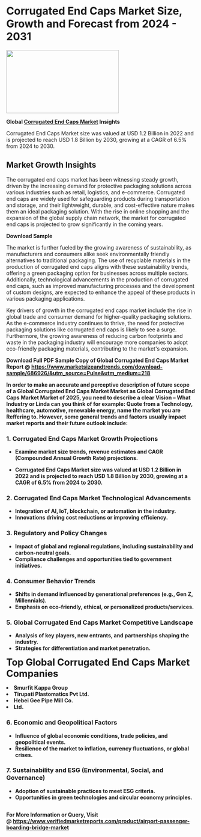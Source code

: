 <H1>Corrugated End Caps Market Size, Growth and Forecast from 2024 - 2031</H1><img class="aligncenter size-medium wp-image-584254" src="https://thirdeyenews.in/wp-content/uploads/2024/09/Global-Market-Research-300x168.jpeg" alt="" width="300" height="168" /><p><strong>Global&nbsp;<a href="https://www.marketsizeandtrends.com/download-sample/686926/&amp;utm_source=Pulse&amp;utm_medium=218">Corrugated End Caps Market</a> Insights</strong></p><p>Corrugated End Caps Market size was valued at USD 1.2 Billion in 2022 and is projected to reach USD 1.8 Billion by 2030, growing at a CAGR of 6.5% from 2024 to 2030.</p><p><h2>Market Growth Insights</h2> <p>The corrugated end caps market has been witnessing steady growth, driven by the increasing demand for protective packaging solutions across various industries such as retail, logistics, and e-commerce. Corrugated end caps are widely used for safeguarding products during transportation and storage, and their lightweight, durable, and cost-effective nature makes them an ideal packaging solution. With the rise in online shopping and the expansion of the global supply chain network, the market for corrugated end caps is projected to grow significantly in the coming years.</p> <p><strong>Download Sample</strong></p> <p>The market is further fueled by the growing awareness of sustainability, as manufacturers and consumers alike seek environmentally friendly alternatives to traditional packaging. The use of recyclable materials in the production of corrugated end caps aligns with these sustainability trends, offering a green packaging option for businesses across multiple sectors. Additionally, technological advancements in the production of corrugated end caps, such as improved manufacturing processes and the development of custom designs, are expected to enhance the appeal of these products in various packaging applications.</p> <p>Key drivers of growth in the corrugated end caps market include the rise in global trade and consumer demand for higher-quality packaging solutions. As the e-commerce industry continues to thrive, the need for protective packaging solutions like corrugated end caps is likely to see a surge. Furthermore, the growing awareness of reducing carbon footprints and waste in the packaging industry will encourage more companies to adopt eco-friendly packaging materials, contributing to the market's expansion.</p> <p><strong></p><p><span class=""><strong>Download Full PDF Sample Copy of Global Corrugated End Caps Market Report</strong> @ <a href="https://www.marketsizeandtrends.com/download-sample/686926/&amp;utm_source=Pulse&amp;utm_medium=218" target="_blank">https://www.marketsizeandtrends.com/download-sample/686926/&amp;utm_source=Pulse&amp;utm_medium=218</a></span></p><p>In order to make an accurate and perceptive description of future scope of a Global&nbsp;Corrugated End Caps Market Market as Global&nbsp;Corrugated End Caps Market Market of 2025, you need to describe a clear Vision &ndash; What Industry or Linda can you think of for example: Quote from a Technology, healthcare, automotive, renewable energy, name the market you are Reffering to. However, some general trends and factors usually impact market reports and their future outlook include:</p><h3>1.&nbsp;<strong>Corrugated End Caps Market Growth Projections</strong></h3><ul><li>Examine market size trends, revenue estimates and CAGR (Compounded Annual Growth Rate) projections.</li><li><p>Corrugated End Caps Market size was valued at USD 1.2 Billion in 2022 and is projected to reach USD 1.8 Billion by 2030, growing at a CAGR of 6.5% from 2024 to 2030.</p></li></ul><h3>2.&nbsp;<strong>Corrugated End Caps Market Technological Advancements</strong></h3><ul><li>Integration of AI, IoT, blockchain, or automation in the industry.</li><li>Innovations driving cost reductions or improving efficiency.</li></ul><h3>3.&nbsp;<strong>Regulatory and Policy Changes</strong></h3><ul><li>Impact of global and regional regulations, including sustainability and carbon-neutral goals.</li><li>Compliance challenges and opportunities tied to government initiatives.</li></ul><h3>4.&nbsp;<strong>Consumer Behavior Trends</strong></h3><ul><li>Shifts in demand influenced by generational preferences (e.g., Gen Z, Millennials).</li><li>Emphasis on eco-friendly, ethical, or personalized products/services.</li></ul><h3>5.&nbsp;<strong>Global Corrugated End Caps Market Competitive Landscape</strong></h3><ul><li>Analysis of key players, new entrants, and partnerships shaping the industry.</li><li>Strategies for differentiation and market penetration.</li></ul><p data-pm-slice="1 1 []"><span style="color: inherit; font-family: inherit; font-size: 25px;">Top Global Corrugated End Caps Market Companies</span></p><div class="" data-test-id=""><p><li>Smurfit Kappa Group</li><li> Tirupati Plastomatics Pvt Ltd.</li><li> Hebei Gee Pipe Mill Co.</li><li> Ltd.</li></p></div><h3>6.&nbsp;<strong>Economic and Geopolitical Factors</strong></h3><ul><li>Influence of global economic conditions, trade policies, and geopolitical events.</li><li>Resilience of the market to inflation, currency fluctuations, or global crises.</li></ul><h3>7.&nbsp;<strong>Sustainability and ESG (Environmental, Social, and Governance)</strong></h3><ul><li>Adoption of sustainable practices to meet ESG criteria.</li><li>Opportunities in green technologies and circular economy principles.</li></ul><h2><strong style="font-size: 14px;">For More Information or Query, Visit @&nbsp;</strong><a style="background-color: #ffffff; font-size: 14px;" href="https://www.marketsizeandtrends.com/report/corrugated-end-caps-market/" target="_blank">https://www.verifiedmarketreports.com/product/airport-passenger-boarding-bridge-market</a></h2>
